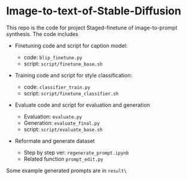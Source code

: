 # Image-to-text-of-Stable-Diffusion

This repo is the code for project Staged-finetune of image-to-prompt synthesis. The code includes

* Finetuning code and script for caption model: 
    * code: `blip_finetune.py`
    * script: `script/finetune_base.sh`

* Training code and script for style classification:
    * code: `classifier_train.py`
    * script: `script/finetune_classifier.sh`

* Evaluate code and script for evaluation and generation
    * Evaluation: `evaluate.py`
    * Generation: `evaluate_final.py`
    * script: `script/evaluate_base.sh`

* Reformate and generate dataset
    * Step by step ver: `regenerate_prompt.ipynb`
    * Related function `prompt_edit.py`

Some example generated prompts are in `result\`


